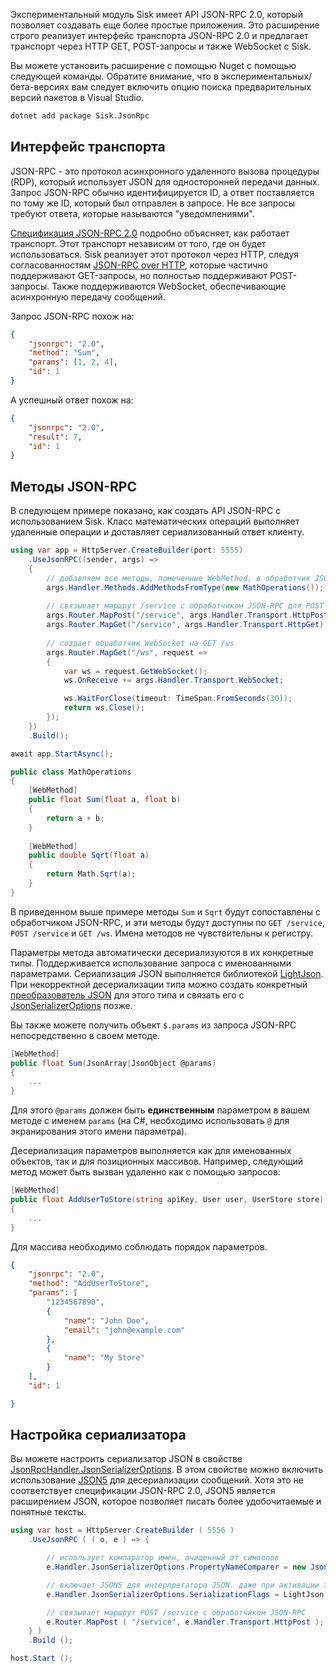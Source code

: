 Экспериментальный модуль Sisk имеет API JSON-RPC 2.0, который позволяет создавать еще более простые приложения. Это расширение строго реализует интерфейс транспорта JSON-RPC 2.0 и предлагает транспорт через HTTP GET, POST-запросы и также WebSocket с Sisk.

Вы можете установить расширение с помощью Nuget с помощью следующей команды. Обратите внимание, что в экспериментальных/бета-версиях вам следует включить опцию поиска предварительных версий пакетов в Visual Studio.

```bash
dotnet add package Sisk.JsonRpc
```

## Интерфейс транспорта

JSON-RPC - это протокол асинхронного удаленного вызова процедуры (RDP), который использует JSON для односторонней передачи данных. Запрос JSON-RPC обычно идентифицируется ID, а ответ поставляется по тому же ID, который был отправлен в запросе. Не все запросы требуют ответа, которые называются "уведомлениями".

[Спецификация JSON-RPC 2.0](https://www.jsonrpc.org/specification) подробно объясняет, как работает транспорт. Этот транспорт независим от того, где он будет использоваться. Sisk реализует этот протокол через HTTP, следуя согласованностям [JSON-RPC over HTTP](https://www.jsonrpc.org/historical/json-rpc-over-http.html), которые частично поддерживают GET-запросы, но полностью поддерживают POST-запросы. Также поддерживаются WebSocket, обеспечивающие асинхронную передачу сообщений.

Запрос JSON-RPC похож на:

```json
{
    "jsonrpc": "2.0",
    "method": "Sum",
    "params": [1, 2, 4],
    "id": 1
}
```

А успешный ответ похож на:

```json
{
    "jsonrpc": "2.0",
    "result": 7,
    "id": 1
}
```

## Методы JSON-RPC

В следующем примере показано, как создать API JSON-RPC с использованием Sisk. Класс математических операций выполняет удаленные операции и доставляет сериализованный ответ клиенту.

```csharp
using var app = HttpServer.CreateBuilder(port: 5555)
    .UseJsonRPC((sender, args) =>
    {
        // добавляем все методы, помеченные WebMethod, в обработчик JSON-RPC
        args.Handler.Methods.AddMethodsFromType(new MathOperations());
        
        // связывает маршрут /service с обработчиком JSON-RPC для POST и GET-запросов
        args.Router.MapPost("/service", args.Handler.Transport.HttpPost);
        args.Router.MapGet("/service", args.Handler.Transport.HttpGet);
        
        // создает обработчик WebSocket на GET /ws
        args.Router.MapGet("/ws", request =>
        {
            var ws = request.GetWebSocket();
            ws.OnReceive += args.Handler.Transport.WebSocket;

            ws.WaitForClose(timeout: TimeSpan.FromSeconds(30));
            return ws.Close();
        });
    })
    .Build();

await app.StartAsync();

public class MathOperations
{
    [WebMethod]
    public float Sum(float a, float b)
    {
        return a + b;
    }
    
    [WebMethod]
    public double Sqrt(float a)
    {
        return Math.Sqrt(a);
    }
}
```

В приведенном выше примере методы `Sum` и `Sqrt` будут сопоставлены с обработчиком JSON-RPC, и эти методы будут доступны по `GET /service`, `POST /service` и `GET /ws`. Имена методов не чувствительны к регистру.

Параметры метода автоматически десериализуются в их конкретные типы. Поддерживается использование запроса с именованными параметрами. Сериализация JSON выполняется библиотекой [LightJson](https://github.com/CypherPotato/LightJson). При некорректной десериализации типа можно создать конкретный [преобразователь JSON](https://github.com/CypherPotato/LightJson?tab=readme-ov-file#json-converters) для этого типа и связать его с [JsonSerializerOptions](?) позже.

Вы также можете получить объект `$.params` из запроса JSON-RPC непосредственно в своем методе.

```csharp
[WebMethod]
public float Sum(JsonArray|JsonObject @params)
{
    ...
}
```

Для этого `@params` должен быть **единственным** параметром в вашем методе с именем `params` (на C#, необходимо использовать `@` для экранирования этого имени параметра).

Десериализация параметров выполняется как для именованных объектов, так и для позиционных массивов. Например, следующий метод может быть вызван удаленно как с помощью запросов:

```csharp
[WebMethod]
public float AddUserToStore(string apiKey, User user, UserStore store)
{
    ...
}
```

Для массива необходимо соблюдать порядок параметров.

```json
{
    "jsonrpc": "2.0",
    "method": "AddUserToStore",
    "params": [
        "1234567890",
        {
            "name": "John Doe",
            "email": "john@example.com"
        },
        {
            "name": "My Store"
        }
    ],
    "id": 1

}
```

## Настройка сериализатора

Вы можете настроить сериализатор JSON в свойстве [JsonRpcHandler.JsonSerializerOptions](/api/Sisk.JsonRPC.JsonRpcHandler.JsonSerializerOptions). В этом свойстве можно включить использование [JSON5](https://json5.org/) для десериализации сообщений. Хотя это не соответствует спецификации JSON-RPC 2.0, JSON5 является расширением JSON, которое позволяет писать более удобочитаемые и понятные тексты.

```C#
using var host = HttpServer.CreateBuilder ( 5556 )
    .UseJsonRPC ( ( o, e ) => {

        // использует компаратор имен, очищенный от символов
        e.Handler.JsonSerializerOptions.PropertyNameComparer = new JsonSanitizedComparer ();

        // включает JSON5 для интерпретатора JSON. даже при активации этого параметра, все равно разрешается использовать обычный JSON
        e.Handler.JsonSerializerOptions.SerializationFlags = LightJson.Serialization.JsonSerializationFlags.Json5;

        // связывает маршрут POST /service с обработчиком JSON-RPC
        e.Router.MapPost ( "/service", e.Handler.Transport.HttpPost );
    } )
    .Build ();

host.Start ();
```
